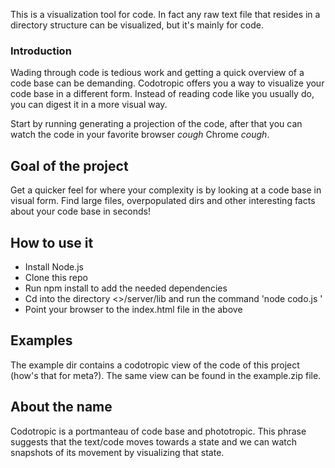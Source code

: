 This is a visualization tool for code. In fact any raw text file that resides in a directory structure can be visualized, but it's mainly for code.

### Introduction

Wading through code is tedious work and getting a quick overview of a code base can be demanding. Codotropic offers you a way to visualize your code base in a different form. Instead of reading code like you usually do, you can digest it in a more visual way.

Start by running generating a projection of the code, after that you can watch the code in your favorite browser *cough* Chrome *cough*.

## Goal of the project

Get a quicker feel for where your complexity is by looking at a code base in visual form. Find large files, overpopulated dirs and other interesting facts about your code base in seconds!

## How to use it

- Install Node.js
- Clone this repo
- Run npm install to add the needed dependencies
- Cd into the directory <<clone>>/server/lib and run the command 'node codo.js <sourcedir> <outputdir> <filetyp>'
- Point your browser to the index.html file in the <outputdir> above

## Examples

The example dir contains a codotropic view of the code of this project (how's that for meta?). The same view can be found in the example.zip file.

## About the name

Codotropic is a portmanteau of code base and phototropic. This phrase suggests that the text/code moves towards a state and we can watch snapshots of its movement by visualizing that state.


